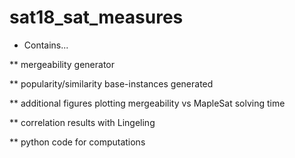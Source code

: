 # sat18_sat_measures

* Contains...

** mergeability generator

** popularity/similarity base-instances generated

** additional figures plotting mergeability vs MapleSat solving time

** correlation results with Lingeling

** python code for computations
